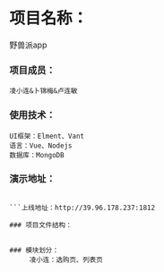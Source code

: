 # 项目名称：

野兽派app

### 项目成员：
```
凌小连&卜锦梅&卢连敏
```

### 使用技术：
```
UI框架：Elment、Vant
语言：Vue、Nodejs
数据库：MongoDB
```

### 演示地址：

```官网：https://m.thebeastshop.com/

```上线地址：http://39.96.178.237:1812

### 项目文件结构：
```

```

### 模块划分：
     凌小连：选购页、列表页

